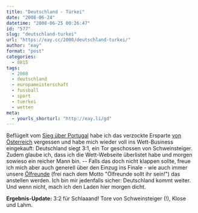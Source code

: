 ```yaml
---
title: "Deutschland - Türkei"
date: "2008-06-24"
datetime: "2008-06-25 00:26:47"
id: "577"
slug: "deutschland-turkei"
url: "https://eay.cc/2008/deutschland-turkei/"
author: "eay"
format: "post"
categories:
  - 0815
tags:
  - 2008
  - deutschland
  - europameisterschaft
  - fussball
  - sport
  - tuerkei
  - wetten
meta:
  - yourls_shorturl: "http://eay.li/gd"
---
```


Beflügelt vom [Sieg über Portugal](//eay.cc/2008/portugal-deutschland-und-so/) habe ich das verzockte Ersparte [von Österreich](//eay.cc/2008/osterreich-deutschland/) vergessen und habe mich wieder voll ins Wett-Business eingekauft: Deutschland siegt 3:1, ein Tor geschossen von Schweinsteiger. Zudem glaube ich, dass ich die Wett-Webseite überlistet habe und morgen sowieso ein reicher Mann bin. -- Falls das doch nicht klappen sollte, freue ich mich aber auch generell über den Einzug ins Finale - wie auch immer unsere [Ölfreunde](http://tinyurl.com/5nh7og) (frei nach dem Motto "Ölfreunde sollt ihr sein!") das anstellen werden. Ich bin mir jedenfalls sicher: Deutschland kommt weiter. Und wenn nicht, mach ich den Laden hier morgen dicht.

**Ergebnis-Update:** 3:2 für Schlaaand! Tore von Schweinsteiger (!), Klose und Lahm.
